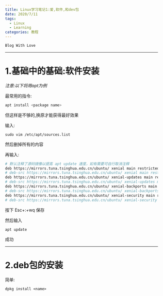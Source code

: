 ```yaml
---
title: Linux学习笔记1:爱,软件,和dev包
date: 2020/7/11
tags:
  - Linux
  - Learning
categories: 教程
---
```


```bash
Blog With Love
```
<!--more-->
---

# 1.基础中的基础:软件安装

*注意:以下将用apt为例*

最常用的指令:

```bash
apt install <package name>
```

但这样是不够的,换原才能获得最好效果

输入:
```
sudo vim /etc/apt/sources.list
```

然后删掉所有的内容

再输入:
```bash
# 默认注释了源码镜像以提高 apt update 速度，如有需要可自行取消注释
deb https://mirrors.tuna.tsinghua.edu.cn/ubuntu/ xenial main restricted universe multiverse
# deb-src https://mirrors.tuna.tsinghua.edu.cn/ubuntu/ xenial main restricted universe multiverse
deb https://mirrors.tuna.tsinghua.edu.cn/ubuntu/ xenial-updates main restricted universe multiverse
# deb-src https://mirrors.tuna.tsinghua.edu.cn/ubuntu/ xenial-updates main restricted universe multiverse
deb https://mirrors.tuna.tsinghua.edu.cn/ubuntu/ xenial-backports main restricted universe multiverse
# deb-src https://mirrors.tuna.tsinghua.edu.cn/ubuntu/ xenial-backports main restricted universe multiverse
deb https://mirrors.tuna.tsinghua.edu.cn/ubuntu/ xenial-security main restricted universe multiverse
# deb-src https://mirrors.tuna.tsinghua.edu.cn/ubuntu/ xenial-security main restricted universe multiverse
```

按下 Esc+:+wq 保存

然后输入

```
apt update
```

成功

---

# 2.deb包的安装

简单:
```
dpkg install <name>
```
